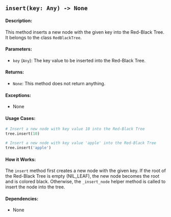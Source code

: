## `insert(key: Any) -> None`

#### Description:
This method inserts a new node with the given key into the Red-Black Tree. It belongs to the class `RedBlackTree`.

#### Parameters:
- `key` (`Any`): The key value to be inserted into the Red-Black Tree.

#### Returns:
- `None`: This method does not return anything.

#### Exceptions:
- None

#### Usage Cases:

```python
# Insert a new node with key value 10 into the Red-Black Tree
tree.insert(10)

# Insert a new node with key value 'apple' into the Red-Black Tree
tree.insert('apple')
```

#### How it Works:

The `insert` method first creates a new node with the given key. If the root of the Red-Black Tree is empty (NIL_LEAF), the new node becomes the root and is colored black. Otherwise, the `_insert_node` helper method is called to insert the node into the tree.

#### Dependencies:
- None